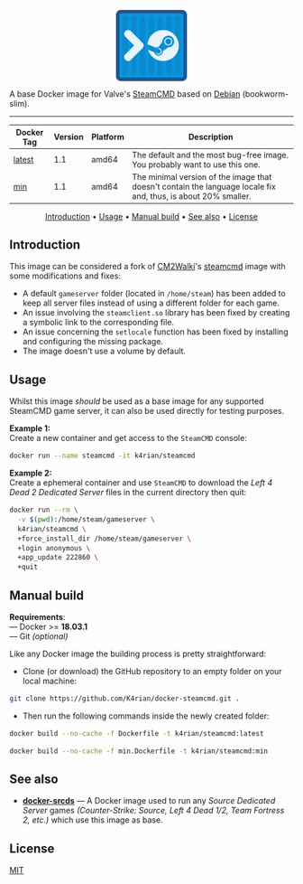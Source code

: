 <p align="center">
 <img alt="docker-steamcmd logo" src="https://raw.githubusercontent.com/K4rian/docker-steamcmd/assets/icons/logo-docker-steamcmd.svg" width="25%" align="center">
</p>

A base Docker image for Valve's [SteamCMD][1] based on [Debian][2] (bookworm-slim).

---
<div align="center">

Docker Tag  | Version | Platform | Description
---         | ---     | ---      | ---
[latest][3] | 1.1     | amd64    | The default and the most bug-free image. You probably want to use this one.
[min][4]    | 1.1     | amd64    | The minimal version of the image that doesn't contain the language locale fix and, thus, is about 20% smaller.
</div>
<p align="center"><a href="#introduction">Introduction</a> &bull; <a href="#usage">Usage</a> &bull; <a href="#manual-build">Manual build</a> &bull; <a href="#see-also">See also</a> &bull; <a href="#license">License</a></p>

## Introduction 
This image can be considered a fork of [CM2Walki][5]'s [steamcmd][6] image with some modifications and fixes:

- A default `gameserver` folder (located in `/home/steam`) has been added to keep all server files instead of using a different folder for each game.
- An issue involving the `steamclient.so` library has been fixed by creating a symbolic link to the corresponding file.
- An issue concerning the `setlocale` function has been fixed by installing and configuring the missing package.
- The image doesn't use a volume by default.

## Usage
Whilst this image *should* be used as a base image for any supported SteamCMD game server, it can also be used directly for testing purposes.

__Example 1:__<br>
Create a new container and get access to the `SteamCMD` console:
```bash
docker run --name steamcmd -it k4rian/steamcmd
```

__Example 2:__<br>
Create a ephemeral container and use `SteamCMD` to download the *Left 4 Dead 2 Dedicated Server* files in the current directory then quit:
```bash
docker run --rm \
  -v $(pwd):/home/steam/gameserver \
  k4rian/steamcmd \
  +force_install_dir /home/steam/gameserver \
  +login anonymous \
  +app_update 222860 \
  +quit
```

## Manual build
__Requirements__:<br>
— Docker >= __18.03.1__<br>
— Git *(optional)*

Like any Docker image the building process is pretty straightforward: 

- Clone (or download) the GitHub repository to an empty folder on your local machine:
```bash
git clone https://github.com/K4rian/docker-steamcmd.git .
```

- Then run the following commands inside the newly created folder:
```bash
docker build --no-cache -f Dockerfile -t k4rian/steamcmd:latest
```
```bash
docker build --no-cache -f min.Dockerfile -t k4rian/steamcmd:min
```

## See also
* __[docker-srcds][7]__ — A Docker image used to run any *Source Dedicated Server* games *(Counter-Strike: Source, Left 4 Dead 1/2, Team Fortress 2, etc.)* which use this image as base.

## License
[MIT][8]

[1]: https://developer.valvesoftware.com/wiki/SteamCMD "SteamCMD (Valve Developer Wiki)"
[2]: https://hub.docker.com/_/debian "Debian Docker Image on Docker Hub"
[3]: https://github.com/K4rian/docker-srcds/tree/master/Dockerfile "Latest Dockerfile (Base)"
[4]: https://github.com/K4rian/docker-srcds/tree/master/min.Dockerfile "Latest Dockerfile (Minimal)"
[5]: https://github.com/CM2Walki
[6]: https://github.com/CM2Walki/steamcmd
[7]: https://github.com/K4rian/docker-srcds
[8]: https://github.com/K4rian/docker-srcds/blob/master/LICENSE